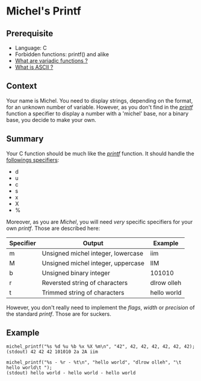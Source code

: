 # Michel's Printf

## Prerequisite

- Language: C
- Forbidden functions: printf() and alike
- [What are variadic functions ?](https://en.wikipedia.org/wiki/Variadic_function)
- [What is ASCII ?](https://en.wikipedia.org/wiki/ASCII)

## Context

Your name is Michel.
You need to display strings, depending on the format, for an unknown number of variable.
However, as you don't find in the [_printf_](https://linux.die.net/man/3/printf) function a specifier to display a number with a 'michel' base, nor a binary base, you decide to make your own.

## Summary

Your C function should be much like the [_printf_](https://linux.die.net/man/3/printf) function.
It should handle the [followings specifiers](http://www.cplusplus.com/reference/cstdio/printf/):
- d
- u
- c
- s
- x
- X
- %

Moreover, as you are _Michel_, you will need _very_ specific specifiers for your own _printf_. Those are described here:

| Specifier |	Output | Example |
|-----------|--------|---------|
| m | Unsigned michel integer, lowercase | iim |
| M | Unsigned michel integer, uppercase | IIM |
| b | Unsigned binary integer | 101010 |
| r | Reversted string of characters | dlrow olleh |
| t | Trimmed string of characters | hello world |

However, you don't really need to implement the _flags_, _width_ or _precision_ of the standard _printf_. Those are for suckers.


## Example

```
michel_printf("%s %d %u %b %x %X %m\n", "42", 42, 42, 42, 42, 42, 42);
(stdout) 42 42 42 101010 2a 2A iim
```

```
michel_printf("%s - %r - %t\n", "hello world", "dlrow olleh", "\t hello world\t ");
(stdout) hello world - hello world - hello world
```
